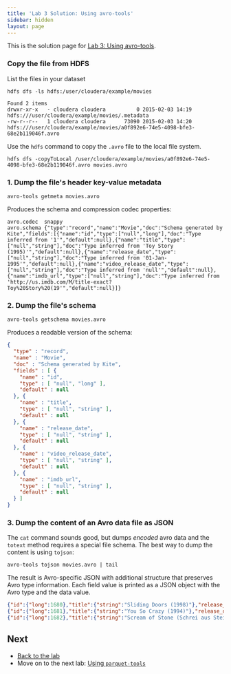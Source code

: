 ```yaml
---
title: 'Lab 3 Solution: Using avro-tools'
sidebar: hidden
layout: page
---
```


This is the solution page for [Lab 3: Using avro-tools][lab-3].

### Copy the file from HDFS

List the files in your dataset

```
hdfs dfs -ls hdfs:/user/cloudera/example/movies
```

```
Found 2 items
drwxr-xr-x   - cloudera cloudera          0 2015-02-03 14:19 hdfs:///user/cloudera/example/movies/.metadata
-rw-r--r--   1 cloudera cloudera      73090 2015-02-03 14:20 hdfs:///user/cloudera/example/movies/a0f892e6-74e5-4098-bfe3-68e2b119046f.avro
```

Use the `hdfs` command to copy the `.avro` file to the local file system.

```
hdfs dfs -copyToLocal /user/cloudera/example/movies/a0f892e6-74e5-4098-bfe3-68e2b119046f.avro movies.avro
```

### 1. Dump the file's header key-value metadata

```
avro-tools getmeta movies.avro
```

Produces the schema and compression codec properties:

```
avro.codec  snappy
avro.schema {"type":"record","name":"Movie","doc":"Schema generated by Kite","fields":[{"name":"id","type":["null","long"],"doc":"Type inferred from '1'","default":null},{"name":"title","type":["null","string"],"doc":"Type inferred from 'Toy Story (1995)'","default":null},{"name":"release_date","type":["null","string"],"doc":"Type inferred from '01-Jan-1995'","default":null},{"name":"video_release_date","type":["null","string"],"doc":"Type inferred from 'null'","default":null},{"name":"imdb_url","type":["null","string"],"doc":"Type inferred from 'http://us.imdb.com/M/title-exact?Toy%20Story%20(19'","default":null}]}
```

### 2. Dump the file's schema

```
avro-tools getschema movies.avro
```

Produces a readable version of the schema:

```json
{
  "type" : "record",
  "name" : "Movie",
  "doc" : "Schema generated by Kite",
  "fields" : [ {
    "name" : "id",
    "type" : [ "null", "long" ],
    "default" : null
  }, {
    "name" : "title",
    "type" : [ "null", "string" ],
    "default" : null
  }, {
    "name" : "release_date",
    "type" : [ "null", "string" ],
    "default" : null
  }, {
    "name" : "video_release_date",
    "type" : [ "null", "string" ],
    "default" : null
  }, {
    "name" : "imdb_url",
    "type" : [ "null", "string" ],
    "default" : null
  } ]
}
```

### 3. Dump the content of an Avro data file as JSON

The `cat` command sounds good, but dumps _encoded_ avro data and the `totext` method requires a special file schema. The best way to dump the content is using `tojson`:

```
avro-tools tojson movies.avro | tail
```

The result is Avro-specific JSON with additional structure that preserves Avro type information. Each field value is printed as a JSON object with the Avro type and the data value.

```json
{"id":{"long":1680},"title":{"string":"Sliding Doors (1998)"},"release_date":{"string":"01-Jan-1998"},"video_release_date":{"string":""},"imdb_url":{"string":"..."}}
{"id":{"long":1681},"title":{"string":"You So Crazy (1994)"},"release_date":{"string":"01-Jan-1994"},"video_release_date":{"string":""},"imdb_url":{"string":"..."}}
{"id":{"long":1682},"title":{"string":"Scream of Stone (Schrei aus Stein) (1991)"},"release_date":{"string":"08-Mar-1996"},"video_release_date":{"string":""},"imdb_url":{"string":"..."}}
```

## Next

* [Back to the lab][lab-3]
* Move on to the next lab: [Using `parquet-tools`][lab-4]

[lab-3]: 3-using-avro-tools.html
[lab-4]: 4-using-parquet-tools.html
